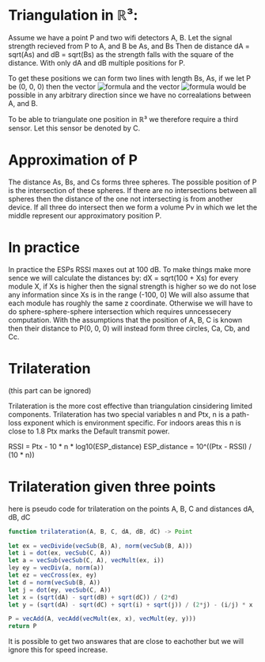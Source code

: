 # Triangulation in ℝ³:
Assume we have a point P and two wifi detectors A, B.
Let the signal strength recieved from P to A, and B be As, and Bs
Then de distance dA = sqrt(As) and dB = sqrt(Bs) as the strength falls with the square of the distance.
With only dA and dB multiple positions for P.

To get these positions we can form two lines with length Bs, As, if we let P be (0, 0, 0) then the vector
![formula](https://render.githubusercontent.com/render/math?math=\vec{A}) and the vector ![formula](https://render.githubusercontent.com/render/math?math=\vec{B}) would be possible in any arbitrary direction since we have no correalations between A, and B.

To be able to triangulate one position in ℝ³ we therefore require a third sensor. Let this sensor be denoted by C.

# Approximation of P
The distance As, Bs, and Cs forms three spheres. The possible position of P is the intersection of these spheres.
If there are no intersections between all spheres then the distance of the one not intersecting is from another device.
If all three do intersect then we form a volume Pv in which we let the middle represent our approximatory position P.

# In practice
In practice the ESPs RSSI maxes out at 100 dB. To make things make more sence we will calculate the distances by:
dX = sqrt(100 + Xs) for every module X, if Xs is higher then the signal strength is higher so we do not lose any information since Xs is in the range (-100, 0]
We will also assume that each module has roughly the same z coordinate. Otherwise we will have to do sphere-sphere-sphere intersection which requires unncessecery computation.
With the assumptions that the position of A, B, C is known then their distance to P(0, 0, 0) will instead form three circles, Ca, Cb, and Cc.

# Trilateration
(this part can be ignored)

Trilateration is the more cost effective than triangulation cinsidering limited components.
Trilateration has two special variables n and Ptx, n is a path-loss exponent which is environment specific. For indoors areas this n is close to 1.8
Ptx marks the Default transmit power.

RSSI = Ptx - 10 * n * log10(ESP_distance)
ESP_distance = 10^((Ptx - RSSI) / (10 * n)) 

# Trilateration given three points
here is pseudo code for trilateration on the points A, B, C and distances dA, dB, dC
```js
function trilateration(A, B, C, dA, dB, dC) -> Point

let ex = vecDivide(vecSub(B, A), norm(vecSub(B, A)))
let i = dot(ex, vecSub(C, A))
let a = vecSub(vecSub(C, A), vecMult(ex, i))
ley ey = vecDiv(a, norm(a))
let ez = vecCross(ex, ey)
let d = norm(vecSub(B, A))
let j = dot(ey, vecSub(C, A))
let x = (sqrt(dA) - sqrt(dB) + sqrt(dC)) / (2*d)
let y = (sqrt(dA) - sqrt(dC) + sqrt(i) + sqrt(j)) / (2*j) - (i/j) * x

P = vecAdd(A, vecAdd(vecMult(ex, x), vecMult(ey, y)))
return P
```
It is possible to get two answares that are close to eachother but we will ignore this for speed increase.